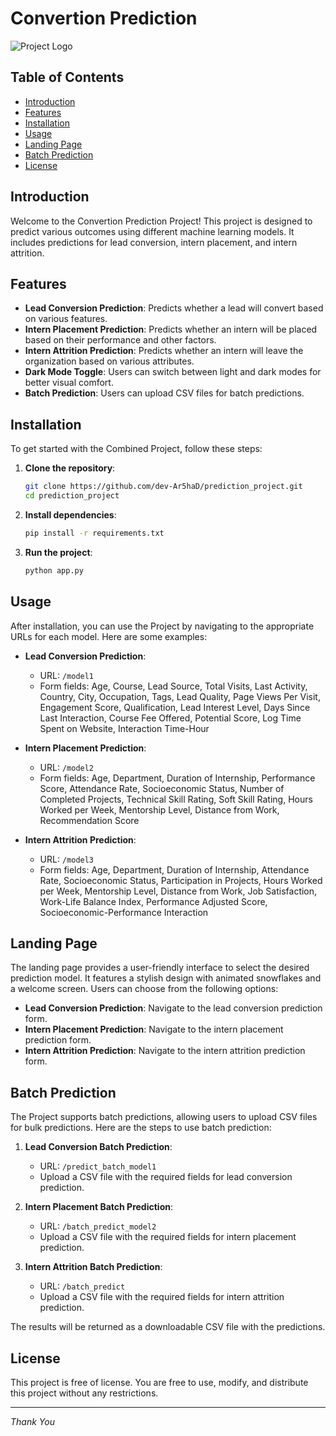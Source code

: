 # Convertion Prediction
![Project Logo](https://www.google.com/imgres?q=machine%20learning%20prediction&imgurl=https%3A%2F%2Fimg-c.udemycdn.com%2Fcourse%2F750x422%2F4473924_73af_3.jpg&imgrefurl=https%3A%2F%2Fwww.udemy.com%2Fcourse%2Fmachine-learning-disease-prediction-and-drug-recommendation%2F&docid=vAsSv78nUKpAOM&tbnid=Qras_gjCJX3C9M&vet=12ahUKEwiZi_iNnPCKAxVG3TgGHQd5AKMQM3oECHsQAA..i&w=750&h=422&hcb=2&ved=2ahUKEwiZi_iNnPCKAxVG3TgGHQd5AKMQM3oECHsQAA)

## Table of Contents
- [Introduction](#introduction)
- [Features](#features)
- [Installation](#installation)
- [Usage](#usage)
- [Landing Page](#landing-page)
- [Batch Prediction](#batch-prediction)
- [License](#license)

## Introduction
Welcome to the Convertion Prediction Project! This project is designed to predict various outcomes using different machine learning models. It includes predictions for lead conversion, intern placement, and intern attrition.

## Features
- **Lead Conversion Prediction**: Predicts whether a lead will convert based on various features.
- **Intern Placement Prediction**: Predicts whether an intern will be placed based on their performance and other factors.
- **Intern Attrition Prediction**: Predicts whether an intern will leave the organization based on various attributes.
- **Dark Mode Toggle**: Users can switch between light and dark modes for better visual comfort.
- **Batch Prediction**: Users can upload CSV files for batch predictions.

## Installation
To get started with the Combined Project, follow these steps:

1. **Clone the repository**:
   ```sh
   git clone https://github.com/dev-Ar5haD/prediction_project.git
   cd prediction_project
   ```

2. **Install dependencies**:
   ```sh
   pip install -r requirements.txt
   ```

3. **Run the project**:
   ```sh
   python app.py
   ```

## Usage
After installation, you can use the Project by navigating to the appropriate URLs for each model. Here are some examples:

- **Lead Conversion Prediction**:
  - URL: `/model1`
  - Form fields: Age, Course, Lead Source, Total Visits, Last Activity, Country, City, Occupation, Tags, Lead Quality, Page Views Per Visit, Engagement Score, Qualification, Lead Interest Level, Days Since Last Interaction, Course Fee Offered, Potential Score, Log Time Spent on Website, Interaction Time-Hour

- **Intern Placement Prediction**:
  - URL: `/model2`
  - Form fields: Age, Department, Duration of Internship, Performance Score, Attendance Rate, Socioeconomic Status, Number of Completed Projects, Technical Skill Rating, Soft Skill Rating, Hours Worked per Week, Mentorship Level, Distance from Work, Recommendation Score

- **Intern Attrition Prediction**:
  - URL: `/model3`
  - Form fields: Age, Department, Duration of Internship, Attendance Rate, Socioeconomic Status, Participation in Projects, Hours Worked per Week, Mentorship Level, Distance from Work, Job Satisfaction, Work-Life Balance Index, Performance Adjusted Score, Socioeconomic-Performance Interaction

## Landing Page
The landing page provides a user-friendly interface to select the desired prediction model. It features a stylish design with animated snowflakes and a welcome screen. Users can choose from the following options:
- **Lead Conversion Prediction**: Navigate to the lead conversion prediction form.
- **Intern Placement Prediction**: Navigate to the intern placement prediction form.
- **Intern Attrition Prediction**: Navigate to the intern attrition prediction form.

## Batch Prediction
The Project supports batch predictions, allowing users to upload CSV files for bulk predictions. Here are the steps to use batch prediction:

1. **Lead Conversion Batch Prediction**:
   - URL: `/predict_batch_model1`
   - Upload a CSV file with the required fields for lead conversion prediction.

2. **Intern Placement Batch Prediction**:
   - URL: `/batch_predict_model2`
   - Upload a CSV file with the required fields for intern placement prediction.

3. **Intern Attrition Batch Prediction**:
   - URL: `/batch_predict`
   - Upload a CSV file with the required fields for intern attrition prediction.

The results will be returned as a downloadable CSV file with the predictions.

## License
This project is free of license. You are free to use, modify, and distribute this project without any restrictions.

---

*Thank You*
